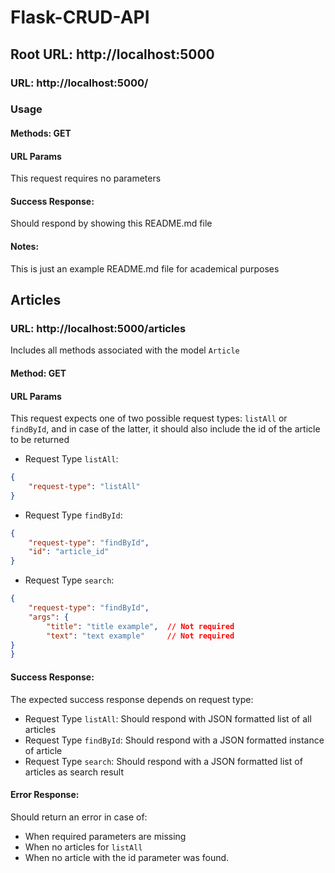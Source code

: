 # Flask-CRUD-API

##    Root URL: http://localhost:5000

###    URL: http://localhost:5000/

###    Usage

#### Methods: GET

#### URL Params

This request requires no parameters

#### Success Response:

Should respond by showing this README.md file

#### Notes:

This is just an example README.md file for academical purposes

##    Articles

###    URL: http://localhost:5000/articles

Includes all methods associated with the model `Article`

#### Method: GET

#### URL Params

This request expects one of two possible request types: `listAll` or `findById`, and in case of the latter,
it should also include the id of the article to be returned

* Request Type `listAll`:
```json
{
    "request-type": "listAll"
}
```

* Request Type `findById`:
```json
{
    "request-type": "findById",
    "id": "article_id"
}
```
* Request Type `search`:
```json
{
    "request-type": "findById",
    "args": {
        "title": "title example",  // Not required
        "text": "text example"     // Not required
}
}
```

#### Success Response:

The expected success response depends on request type:

* Request Type `listAll`: Should respond with JSON formatted list of all articles
* Request Type `findById`: Should respond with a JSON formatted instance of article
* Request Type `search`: Should respond with a JSON formatted list of articles as search result

#### Error Response:

Should return an error in case of:

* When required parameters are missing
* When no articles for `listAll` 
* When no article with the id parameter was found.

